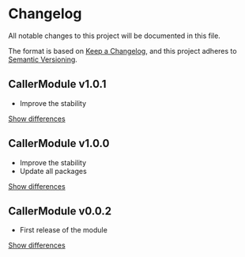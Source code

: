 # Changelog
All notable changes to this project will be documented in this file.

The format is based on [Keep a Changelog](https://keepachangelog.com/en/1.0.0/),
and this project adheres to [Semantic Versioning](https://semver.org/spec/v2.0.0.html).

## CallerModule v1.0.1
  - Improve the stability

[Show differences](https://github.com/manuth/CallerModule/compare/v1.0.0...v1.0.1)

## CallerModule v1.0.0
  - Improve the stability
  - Update all packages

[Show differences](https://github.com/manuth/CallerModule/compare/v0.0.2...v1.0.0)

## CallerModule v0.0.2
  - First release of the module

[Show differences](https://github.com/manuth/CallerModule/compare/ea4b1645e86833c8d4fc8128322cc0d22e1f4897...v0.0.2)
